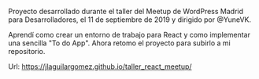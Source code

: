 Proyecto desarrollado durante el taller del Meetup de WordPress Madrid para Desarrolladores, el 11 de septiembre de 2019 y dirigido por @YuneVK.

Aprendí como crear un entorno de trabajo para React y como implementar una sencilla "To do App". Ahora retomo el proyecto para subirlo a mi repositorio.

Url: https://jlaguilargomez.github.io/taller_react_meetup/
